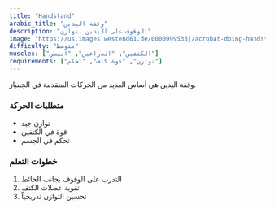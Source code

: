 ```yaml
---
title: "Handstand"
arabic_title: "وقفة اليدين"
description: "الوقوف على اليدين بتوازن"
image: "https://us.images.westend61.de/0000999533j/acrobat-doing-handstand-in-the-city-at-sunrise-AFVF00665.jpg"
difficulty: "متوسط"
muscles: ["الكتفين", "الذراعين", "البطن"]
requirements: ["توازن", "قوة كتف", "تحكم"]
---
```


وقفة اليدين هي أساس العديد من الحركات المتقدمة في الجمباز.

### متطلبات الحركة
- توازن جيد
- قوة في الكتفين
- تحكم في الجسم

### خطوات التعلم
1. التدرب على الوقوف بجانب الحائط
2. تقوية عضلات الكتف
3. تحسين التوازن تدريجياً

